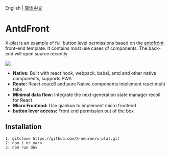 English | [简体中文](./README-cn.md)

# AntdFront

  X-plat is an example of full button level permissions based on the [antdfront](https://github.com/X-neuron/antdFront.git) front-end template. It contains most use cases of components. The back-end will open source recently

<img src="https://i.postimg.cc/HkRvcrmY/image.gif" >

- **Native:** Built with react hook, webpack, babel, antd and other native components, supports PWA
- **Route:** React-route6 and pure Native components implement react multi tabs
- **Minimal data flow:** Integrate the next-generation state manager recoil for React
- **Micro Frontend:** Use qiankun to implement micro frontend
- **button lever access:** Front end permission out of the box

## Installation

```
1: gitclone https://github.com/X-neuron/x-plat.git
2: npm i or yarn
3: npm run dev

```
